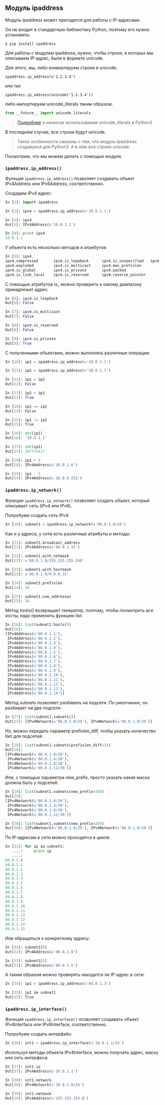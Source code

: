 ## Модуль ipaddress

Модуль ipaddress может пригодится для работы с IP-адресами.

Он не входит в стандартную библиотеку Python, поэтому его нужно установить:
```
$ pip install ipaddress
```

Для работы с модулем ipaddress, нужно, чтобы строки, в которых мы описываем IP-адрес, были в формате unicode.

Для этого, мы, либо конвертируем строки в unicode:
```
ipaddress.ip_address(u'1.2.3.4')
```

или так
```
ipaddress.ip_address(unicode('1.2.3.4'))
```

либо импортируем unicode_literals таким образом:
```python
from __future__ import unicode_literals
```

> [Подробнее](http://python-future.org/unicode_literals.html) о нюансах использования unicode_literals в Python2

В последнем случае, все строки будут unicode.

> Такое особенности связаны с тем, что модуль ipaddress создавался для Python3. А в нём все строки unicode.


Посмотрим, что мы можем делать с помощью модуля.

### ```ipaddress.ip_address()```

Функция ```ipaddress.ip_address()``` позволяет создавать объект IPv4Address или IPv6Address, соответственно.

Создадим IPv4 адрес:
```python
In [1]: import ipaddress

In [2]: ipv4 = ipaddress.ip_address(u'10.0.1.1')

In [3]: ipv4
Out[3]: IPv4Address(u'10.0.1.1')

In [4]: print ipv4
10.0.1.1
```

У объекта есть несколько методов и атрибутов:
```python
In [5]: ipv4.
ipv4.compressed       ipv4.is_loopback      ipv4.is_unspecified   ipv4.version
ipv4.exploded         ipv4.is_multicast     ipv4.max_prefixlen
ipv4.is_global        ipv4.is_private       ipv4.packed
ipv4.is_link_local    ipv4.is_reserved      ipv4.reverse_pointer
```

С помощью атрибутов is_ можно проверить к какому диапазону принадлежит адрес:
```python
In [6]: ipv4.is_loopback
Out[6]: False

In [7]: ipv4.is_multicast
Out[7]: False

In [8]: ipv4.is_reserved
Out[8]: False

In [9]: ipv4.is_private
Out[9]: True
```

С полученными объектами, можно выполнять различные операции:
```python
In [10]: ip1 = ipaddress.ip_address(u'10.0.1.1')

In [11]: ip2 = ipaddress.ip_address(u'10.0.2.1')

In [12]: ip1 > ip2
Out[12]: False

In [13]: ip2 > ip1
Out[13]: True

In [14]: ip1 == ip2
Out[14]: False

In [15]: ip1 != ip2
Out[15]: True

In [16]: str(ip1)
Out[16]: '10.0.1.1'

In [17]: int(ip1)
Out[17]: 167772417

In [18]: ip1 + 5
Out[18]: IPv4Address(u'10.0.1.6')

In [19]: ip1 - 5
Out[19]: IPv4Address(u'10.0.0.252')
```

### ```ipaddress.ip_network()```

Функция ```ipaddress.ip_network()``` позволяет создать объект, который описывает сеть (IPv4 или IPv6).

Попробуем создать сеть IPv4:
```python
In [20]: subnet1 = ipaddress.ip_network(u'80.0.1.0/28')
```

Как и у адреса, у сети есть различные атрибуты и методы:
```python
In [21]: subnet1.broadcast_address
Out[21]: IPv4Address(u'80.0.1.15')

In [22]: subnet1.with_netmask
Out[22]: u'80.0.1.0/255.255.255.240'

In [23]: subnet1.with_hostmask
Out[23]: u'80.0.1.0/0.0.0.15'

In [24]: subnet1.prefixlen
Out[24]: 28

In [25]: subnet1.num_addresses
Out[25]: 16
```

Метод hosts() возвращает генератор, поэтому, чтобы посмотреть все хосты, надо применить функцию list:
```python
In [26]: list(subnet1.hosts())
Out[26]:
[IPv4Address(u'80.0.1.1'),
 IPv4Address(u'80.0.1.2'),
 IPv4Address(u'80.0.1.3'),
 IPv4Address(u'80.0.1.4'),
 IPv4Address(u'80.0.1.5'),
 IPv4Address(u'80.0.1.6'),
 IPv4Address(u'80.0.1.7'),
 IPv4Address(u'80.0.1.8'),
 IPv4Address(u'80.0.1.9'),
 IPv4Address(u'80.0.1.10'),
 IPv4Address(u'80.0.1.11'),
 IPv4Address(u'80.0.1.12'),
 IPv4Address(u'80.0.1.13'),
 IPv4Address(u'80.0.1.14')]
```

Метод subnets позволяет разбивать на подсети.
По умолчанию, он разбивает на две подсети:
```python
In [27]: list(subnet1.subnets())
Out[27]: [IPv4Network(u'80.0.1.0/29'), IPv4Network(u'80.0.1.8/29')]
```

Но, можно передать параметр prefixlen_diff, чтобы указать количество бит для подсетей:
```python
In [28]: list(subnet1.subnets(prefixlen_diff=2))
Out[28]:
[IPv4Network(u'80.0.1.0/30'),
 IPv4Network(u'80.0.1.4/30'),
 IPv4Network(u'80.0.1.8/30'),
 IPv4Network(u'80.0.1.12/30')]
```

Или, с помощью параметра new_prefix, просто указать какая маска должна быть у подсетей:
```python
In [29]: list(subnet1.subnets(new_prefix=30))
Out[29]:
[IPv4Network(u'80.0.1.0/30'),
 IPv4Network(u'80.0.1.4/30'),
 IPv4Network(u'80.0.1.8/30'),
 IPv4Network(u'80.0.1.12/30')]

In [30]: list(subnet1.subnets(new_prefix=29))
Out[30]: [IPv4Network(u'80.0.1.0/29'), IPv4Network(u'80.0.1.8/29')]
```

По IP-адресам в сети можно проходится в цикле:
```python
In [31]: for ip in subnet1:
   ....:     print ip
   ....:
80.0.1.0
80.0.1.1
80.0.1.2
80.0.1.3
80.0.1.4
80.0.1.5
80.0.1.6
80.0.1.7
80.0.1.8
80.0.1.9
80.0.1.10
80.0.1.11
80.0.1.12
80.0.1.13
80.0.1.14
80.0.1.15
```

Или обращаться к конкретному адресу:
```python
In [32]: subnet1[0]
Out[32]: IPv4Address(u'80.0.1.0')

In [33]: subnet1[5]
Out[33]: IPv4Address(u'80.0.1.5')
```

А таким образом можно проверять находится ли IP-адрес в сети:
```python
In [34]: ip1 = ipaddress.ip_address(u'80.0.1.3')

In [35]: ip1 in subnet1
Out[35]: True
```

### ```ipaddress.ip_interface()```

Функция ```ipaddress.ip_interface()``` позволяет создавать объект IPv4Interface или IPv6Interface, соответственно.

Попробуем создать интерфейс:
```python
In [36]: int1 = ipaddress.ip_interface(u'10.0.1.1/24')
```

Используя методы объекта IPv4Interface, можно получать адрес, маску или сеть интерфеса:
```python
In [37]: int1.ip
Out[37]: IPv4Address(u'10.0.1.1')

In [38]: int1.network
Out[38]: IPv4Network(u'10.0.1.0/24')

In [39]: int1.netmask
Out[39]: IPv4Address(u'255.255.255.0')
```

